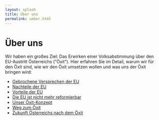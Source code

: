```yaml
---
layout: splash
title: Über uns
permalink: ueber.html
---
```

# Über uns

Wir haben ein großes Ziel: Das Erwirken einer Volksabstimmung über den EU-Austritt Österreichs (“Öxit”).
Hier erfahren Sie im Detail, warum wir für den Öxit sind, wie wir den Öxit umsetzen wollen und was uns der Öxit bringen wird:

* [Gebrochene Versprechen der EU]({{site.url}}{{site.baseurl}}/EU-gebrochene-Versprechen.html)
* [Nachteile der EU]({{site.url}}{{site.baseurl}}/EU-Nachteile.html)
* [Vorteile der EU]({{site.url}}{{site.baseurl}}/EU-Vorteile.html)
* [Die EU ist nicht mehr reformierbar]({{site.url}}{{site.baseurl}}/EU-nicht-reformierbar.html)
* [Unser Öxit-Konzept]({{site.url}}{{site.baseurl}}/OEXIT-Konzept.html)
* [Weg zum Öxit]({{site.url}}{{site.baseurl}}/OEXIT-Weg.html)
* [Zukunft Österreichs nach dem Öxit]({{site.url}}{{site.baseurl}}/Oesterreich-nach-OEXIT.html)
